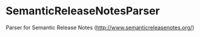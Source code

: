 # SemanticReleaseNotesParser
Parser for Semantic Release Notes (http://www.semanticreleasenotes.org/)
